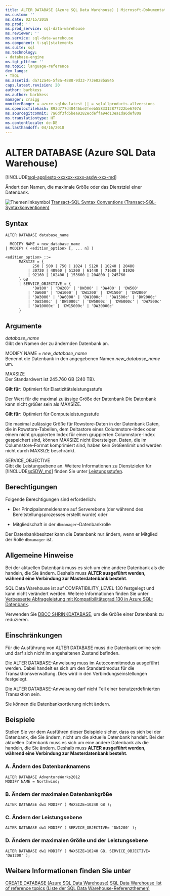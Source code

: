 ```yaml
---
title: ALTER DATABASE (Azure SQL Data Warehouse) | Microsoft-Dokumentation
ms.custom: ''
ms.date: 02/15/2018
ms.prod: ''
ms.prod_service: sql-data-warehouse
ms.reviewer: ''
ms.service: sql-data-warehouse
ms.component: t-sql|statements
ms.suite: sql
ms.technology:
- database-engine
ms.tgt_pltfrm: ''
ms.topic: language-reference
dev_langs:
- TSQL
ms.assetid: da712a46-5f8a-4888-9d33-773e828ba845
caps.latest.revision: 20
author: barbkess
ms.author: barbkess
manager: craigg
monikerRange: = azure-sqldw-latest || = sqlallproducts-allversions
ms.openlocfilehash: 893d777d40446be2feeb5583312877222be6707d
ms.sourcegitcommit: 7a6df3fd5bea9282ecdeffa94d13ea1da6def80a
ms.translationtype: HT
ms.contentlocale: de-DE
ms.lasthandoff: 04/16/2018
---
```

# <a name="alter-database-azure-sql-data-warehouse"></a>ALTER DATABASE (Azure SQL Data Warehouse)
[!INCLUDE[tsql-appliesto-xxxxxx-xxxx-asdw-xxx-md](../../includes/tsql-appliesto-xxxxxx-xxxx-asdw-xxx-md.md)]

Ändert den Namen, die maximale Größe oder das Dienstziel einer Datenbank.  
  
![Themenlinksymbol](../../database-engine/configure-windows/media/topic-link.gif "Topic link icon") [Transact-SQL Syntax Conventions (Transact-SQL-Syntaxkonventionen)](../../t-sql/language-elements/transact-sql-syntax-conventions-transact-sql.md)  
  
## <a name="syntax"></a>Syntax  
  
```  
ALTER DATABASE database_name  

  MODIFY NAME = new_database_name  
| MODIFY ( <edition_option> [, ... n] )  
  
<edition_option> ::=   
      MAXSIZE = { 
            250 | 500 | 750 | 1024 | 5120 | 10240 | 20480 
          | 30720 | 40960 | 51200 | 61440 | 71680 | 81920 
          | 92160 | 102400 | 153600 | 204800 | 245760 
      } GB  
      | SERVICE_OBJECTIVE = { 
            'DW100' | 'DW200' | 'DW300' | 'DW400' | 'DW500' 
          | 'DW600' | 'DW1000' | 'DW1200' | 'DW1500' | 'DW2000' 
          | 'DW3000' | 'DW6000' | 'DW1000c' | 'DW1500c' | 'DW2000c' 
          | 'DW2500c' | 'DW3000c' | 'DW5000c' | 'DW6000c' | 'DW7500c' 
          | 'DW10000c' | 'DW15000c' | 'DW30000c'
      }  
```  
  
## <a name="arguments"></a>Argumente  
*database_name*  
Gibt den Namen der zu ändernden Datenbank an.  

MODIFY NAME = *new_database_name*  
Benennt die Datenbank in den angegebenen Namen *new_database_name* um.  
  
MAXSIZE  
Der Standardwert ist 245.760 GB (240 TB).  

**Gilt für:** Optimiert für Elastizitätsleistungsstufe

Der Wert für die maximal zulässige Größe der Datenbank Die Datenbank kann nicht größer sein als MAXSIZE. 

**Gilt für:** Optimiert für Computeleistungsstufe

Die maximal zulässige Größe für Rowstore-Daten in der Datenbank Daten, die in Rowstore-Tabellen, dem Deltastore eines Columnstore-Index oder einem nicht gruppierten Index für einen gruppierten Columnstore-Index gespeichert sind, können MAXSIZE nicht übersteigen.  Daten, die im Columnstore-Format komprimiert sind, haben kein Größenlimit und werden nicht durch MAXSIZE beschränkt. 
  
SERVICE_OBJECTIVE  
Gibt die Leistungsebene an. Weitere Informationen zu Dienstzielen für [!INCLUDE[ssSDW_md](../../includes/sssdw-md.md)] finden Sie unter [Leistungsstufen](https://azure.microsoft.com/documentation/articles/performance-tiers/).  
  
## <a name="permissions"></a>Berechtigungen  
Folgende Berechtigungen sind erforderlich:  
  
-   Der Prinzipalanmeldename auf Serverebene (der während des Bereitstellungsprozesses erstellt wurde) oder  
  
-   Mitgliedschaft in der `dbmanager`-Datenbankrolle  
  
Der Datenbankbesitzer kann die Datenbank nur ändern, wenn er Mitglied der Rolle `dbmanager` ist.  
  
## <a name="general-remarks"></a>Allgemeine Hinweise  
Bei der aktuellen Datenbank muss es sich um eine andere Datenbank als die handeln, die Sie ändern. Deshalb muss **ALTER ausgeführt werden, während eine Verbindung zur Masterdatenbank besteht**.  
  
SQL Data Warehouse ist auf COMPATIBILITY_LEVEL 130 festgelegt und kann nicht verändert werden. Weitere Informationen finden Sie unter [Verbesserte Abfrageleistung mit Kompatibilitätsgrad 130 in Azure SQL-Datenbank](https://azure.microsoft.com/documentation/articles/sql-database-compatibility-level-query-performance-130/).
  
Verwenden Sie [DBCC SHRINKDATABASE](../../t-sql/database-console-commands/dbcc-shrinkdatabase-transact-sql.md), um die Größe einer Datenbank zu reduzieren.  
  
## <a name="limitations-and-restrictions"></a>Einschränkungen  
Für die Ausführung von ALTER DATABASE muss die Datenbank online sein und darf sich nicht im angehaltenen Zustand befinden.  
  
Die ALTER DATABASE-Anweisung muss im Autocommitmodus ausgeführt werden. Dabei handelt es sich um den Standardmodus für die Transaktionsverwaltung. Dies wird in den Verbindungseinstellungen festgelegt.  
  
Die ALTER DATABASE-Anweisung darf nicht Teil einer benutzerdefinierten Transaktion sein.

Sie können die Datenbanksortierung nicht ändern.  
  
## <a name="examples"></a>Beispiele  
Stellen Sie vor dem Ausführen dieser Beispiele sicher, dass es sich bei der Datenbank, die Sie ändern, nicht um die aktuelle Datenbank handelt. Bei der aktuellen Datenbank muss es sich um eine andere Datenbank als die handeln, die Sie ändern. Deshalb muss **ALTER ausgeführt werden, während eine Verbindung zur Masterdatenbank besteht**.  

### <a name="a-change-the-name-of-the-database"></a>A. Ändern des Datenbanknamens  

```  
ALTER DATABASE AdventureWorks2012  
MODIFY NAME = Northwind;  
```  
  
### <a name="b-change-max-size-for-the-database"></a>B. Ändern der maximalen Datenbankgröße  
  
```  
ALTER DATABASE dw1 MODIFY ( MAXSIZE=10240 GB );  
```  
  
### <a name="c-change-the-performance-level"></a>C. Ändern der Leistungsebene  
  
```  
ALTER DATABASE dw1 MODIFY ( SERVICE_OBJECTIVE= 'DW1200' );  
```  
  
### <a name="d-change-the-max-size-and-the-performance-level"></a>D. Ändern der maximalen Größe und der Leistungsebene  
  
```  
ALTER DATABASE dw1 MODIFY ( MAXSIZE=10240 GB, SERVICE_OBJECTIVE= 'DW1200' );  
```  
  
## <a name="see-also"></a>Weitere Informationen finden Sie unter  
[CREATE DATABASE (Azure SQL Data Warehouse)](../../t-sql/statements/create-database-azure-sql-data-warehouse.md)
[SQL Data Warehouse list of reference topics (Liste der SQL Data Warehouse-Referenzthemen)](https://azure.microsoft.com/en-us/documentation/articles/sql-data-warehouse-overview-reference/)  
  
